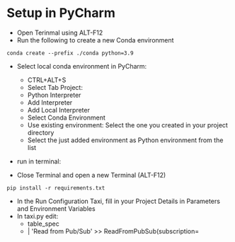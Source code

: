# Setup in PyCharm

- Open Terinmal using ALT-F12
- Run the following to create a new Conda environment


```console
conda create --prefix ./conda python=3.9
```

- Select local conda environment in PyCharm:
  - CTRL+ALT+S
  - Select Tab Project:
  - Python Interpreter
  - Add Interpreter
  - Add Local Interpreter
  - Select Conda Environment
  - Use existing environment: Select the one you created in your project directory
  - Select the just added environment as Python environment from the list

- run in terminal:

- Close Terminal and open a new Terminal (ALT-F12)

```console
pip install -r requirements.txt
```

- In the Run Configuration Taxi, fill in your Project Details in Parameters and Environment Variables
- In taxi.py edit:
  - table_spec
  -  | 'Read from Pub/Sub' >> ReadFromPubSub(subscription=<YOUR-SUBSCRIPTION>



